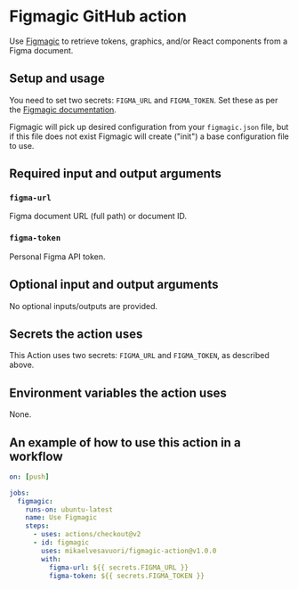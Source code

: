 # Figmagic GitHub action

Use [Figmagic](https://github.com/mikaelvesavuori/figmagic) to retrieve tokens, graphics, and/or React components from a Figma document.

## Setup and usage

You need to set two secrets: `FIGMA_URL` and `FIGMA_TOKEN`. Set these as per the [Figmagic documentation](https://github.com/mikaelvesavuori/figmagic#running-figmagic).

Figmagic will pick up desired configuration from your `figmagic.json` file, but if this file does not exist Figmagic will create ("init") a base configuration file to use.

## Required input and output arguments

### `figma-url`

Figma document URL (full path) or document ID.

### `figma-token`

Personal Figma API token.

## Optional input and output arguments

No optional inputs/outputs are provided.

## Secrets the action uses

This Action uses two secrets: `FIGMA_URL` and `FIGMA_TOKEN`, as described above.

## Environment variables the action uses

None.

## An example of how to use this action in a workflow

```yml
on: [push]

jobs:
  figmagic:
    runs-on: ubuntu-latest
    name: Use Figmagic
    steps:
      - uses: actions/checkout@v2
      - id: figmagic
        uses: mikaelvesavuori/figmagic-action@v1.0.0
        with:
          figma-url: ${{ secrets.FIGMA_URL }}
          figma-token: ${{ secrets.FIGMA_TOKEN }}
```
